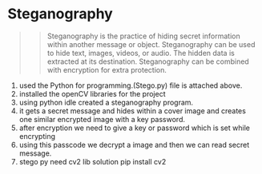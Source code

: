 # Steganography
>> Steganography is the practice of hiding secret information within another message or object.
>> Steganography can be used to hide text, images, videos, or audio.
>> The hidden data is extracted at its destination.
>> Steganography can be combined with encryption for extra protection.

1) used the Python for programming.(Stego.py) file is attached above.
2) installed the openCV libraries for the project
3) using python idle created a steganography program.
4) it gets a secret message and hides within a cover image and creates one similar encrypted image with a key password.
5) after encryption we need to give a key or password which is set while encrypting
6) using this passcode we decrypt a image and then we can read secret message.
7) stego py need cv2 lib
  solution
  pip install cv2
